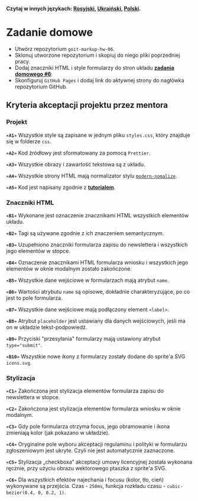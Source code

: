 **Czytaj w innych językach: [Rosyjski](README.md), [Ukraiński](README.ua.md),
[Polski](README.pl.md).**

# Zadanie domowe

- Utwórz repozytorium `goit-markup-hw-06`.
- Sklonuj utworzone repozytorium i skopiuj do niego pliki poprzedniej pracy.
- Dodaj znaczniki HTML i style formularzy do stron układu
  [**zadania domowego #6**](<https://www.figma.com/file/SqiyweSseH96c3wVZmnGfq/Zadanie-domowe-GOIT-Polska?node-id=4082%3A5>):
- Skonfiguruj `GitHub Pages` i dodaj link do aktywnej strony do nagłówka 
  repozytorium GitHub.

## Kryteria akceptacji projektu przez mentora

### Projekt

**`«A1»`** Wszystkie style są zapisane w jednym pliku `styles.css`, który 
znajduje się w folderze `css`.

**`«A2»`** Kod źródłowy jest sformatowany za pomocą `Prettier`.

**`«A3»`** Wszystkie obrazy i zawartość tekstowa są z układu.

**`«A4»`** Wszystkie strony HTML mają normalizator stylu 
[`modern-nomalize`](https://github.com/sindresorhus/modern-normalize).

**`«A5»`** Kod jest napisany zgodnie z
[**tutorialem**](http://sadcitizen.me/code-guide/).

### Znaczniki HTML

**`«B1»`**  Wykonane jest oznaczenie znacznikami HTML wszystkich elementów układu. 

**`«B2»`** Tagi są używane zgodnie z ich znaczeniem semantycznym.

**`«B3»`** Uzupełniono znaczniki formularza zapisu do newslettera i wszystkich jego
elementów w stopce.

**`«B4»`** Oznaczenie znacznikami HTML formularza wniosku i wszystkich jego elementów 
w oknie modalnym zostało zakończone. 

**`«B5»`** Wszystkie dane wejściowe w formularzach mają atrybut `name`.

**`«B6»`** Wartości atrybutu `name` są opisowe, dokładnie charakteryzujące, 
po co jest to pole formularza.

**`«B7»`** Wszystkie dane wejściowe mają podłączony element `<label>`.

**`«B8»`** Atrybut `placeholder` jest ustawiany dla danych wejściowych, jeśli ma on w
układzie tekst-podpowiedź. 

**`«B9»`** Przyciski "przesyłania" formularzy mają ustawiony atrybut `type="submit"`.

**`«B10»`** Wszystkie nowe ikony z formularzy zostały dodane do sprite'a SVG `icons.svg`.

### Stylizacja

**`«C1»`** Zakończona jest stylizacja elementów formularza zapisu do newslettera w stopce. 

**`«C2»`** Zakończona jest stylizacja elementów formularza wniosku w oknie modalnym. 

**`«C3»`** Gdy pole formularza otrzyma focus, jego obramowanie i ikona zmieniają kolor (jak 
pokazano w układzie). 

**`«C4»`** Oryginalne pole wyboru akceptacji regulaminu i polityki w formularzu zgłoszeniowym 
jest ukryte. Czyli nie jest automatycznie zaznaczone.

**`«C5»`** Stylizacja „checkboxa” akceptacji umowy licencyjnej została wykonana ręcznie, 
przy użyciu obrazu wektorowego ptaszka z sprite'a SVG. 

**`«C6»`** Dla wszystkich efektów najechania i focusu (kolor, tło, cień) wykonywane
są przejścia. Czas - `250ms`, funkcja rozkładu czasu - `cubic-bezier(0.4, 0, 0.2, 1)`.
